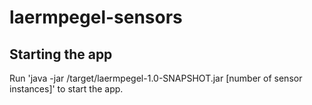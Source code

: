 # laermpegel-sensors

## Starting the app
Run 'java -jar /target/laermpegel-1.0-SNAPSHOT.jar [number of sensor instances]' to start the app.
